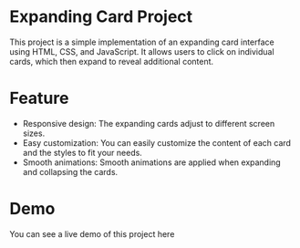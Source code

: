 <h1>Expanding Card Project</h1>
<p>This project is a simple implementation of an expanding card interface using HTML, CSS, and JavaScript. It allows users to click on individual cards,
which then expand to reveal additional content.</p>


###
<h1>Feature</h1>
<ul> 
  <li>Responsive design: The expanding cards adjust to different screen sizes.</li>
  <li>Easy customization: You can easily customize the content of each card and the styles to fit your needs.</li>
  <li>Smooth animations: Smooth animations are applied when expanding and collapsing the cards.</li>
</ul>

###
<h1>Demo</h1>
<p>You can see a live demo of this project <a src=" ">here</a></p>
